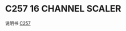 <!-- C257.md --- 
;; 
;; Description: 
;; Author: Hongyi Wu(吴鸿毅)
;; Email: wuhongyi@qq.com 
;; Created: 四 6月  1 16:13:19 2017 (+0800)
;; Last-Updated: 四 6月  1 16:14:44 2017 (+0800)
;;           By: Hongyi Wu(吴鸿毅)
;;     Update #: 1
;; URL: http://wuhongyi.cn -->

# C257    16 CHANNEL SCALER

说明书 [C257](/pdf/ElectronicsModules/CAEN/c257_g.pdf)



<!-- C257.md ends here -->
